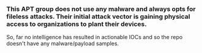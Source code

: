 ### This APT group does not use any malware and always opts for fileless attacks. Their initial attack vector is gaining physical access to organizations to plant their devices.

So, far no intelligence has resulted in actionable IOCs and so the repo doesn't have any malware/payload samples.